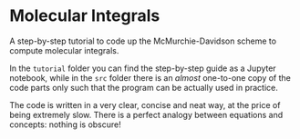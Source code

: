 # Molecular Integrals
A step-by-step tutorial to code up the McMurchie-Davidson scheme to compute molecular integrals.

In the `tutorial` folder you can find the step-by-step guide as a Jupyter notebook, while in the `src` folder there is an *almost* one-to-one copy of the code parts only such that the program can be actually used in practice.

The code is written in a very clear, concise and neat way, at the price of being extremely slow.
There is a perfect analogy between equations and concepts: nothing is obscure!

